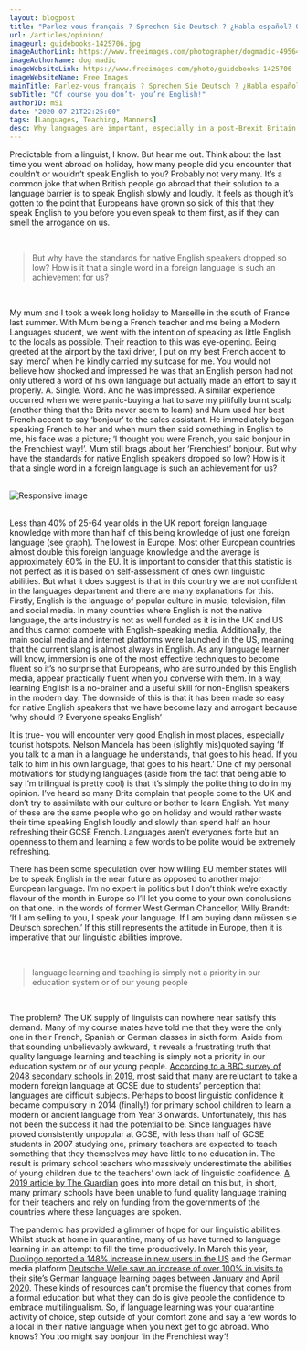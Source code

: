 ```yaml
---
layout: blogpost
title: "Parlez-vous français ? Sprechen Sie Deutsch ? ¿Habla español? Of course you don’t- you’re English!"
url: /articles/opinion/
imageurl: guidebooks-1425706.jpg
imageAuthorLink: https://www.freeimages.com/photographer/dogmadic-49564
imageAuthorName: dog madic
imageWebsiteLink: https://www.freeimages.com/photo/guidebooks-1425706
imageWebsiteName: Free Images
mainTitle: Parlez-vous français ? Sprechen Sie Deutsch ? ¿Habla español?
subTitle: "Of course you don’t- you’re English!"
authorID: mS1
date: "2020-07-21T22:25:00"
tags: [Languages, Teaching, Manners]
desc: Why languages are important, especially in a post-Brexit Britain
---
```


Predictable from a linguist, I know. But hear me out. Think about the last time you went abroad on holiday, how many people did you encounter that couldn’t or wouldn’t speak English to you? Probably not very many. It’s a common joke that when British people go abroad that their solution to a language barrier is to speak English slowly and loudly. It feels as though it’s gotten to the point that Europeans have grown so sick of this that they speak English to you before you even speak to them first, as if they can smell the arrogance on us.

<br>
<blockquote class="blockquote text-center">
            <p class="mb-0 font-weight-bold font-italic">But why have the standards for native English speakers dropped so low? How is it that a single word in a foreign 
                language is such an achievement for us?</p>
          </blockquote><br>

My mum and I took a week long holiday to Marseille in the south of France last summer. With Mum being a French teacher and me being a Modern Languages student, we went with the intention of speaking as little English to the locals as possible. Their reaction to this was eye-opening. Being greeted at the airport by the taxi driver, I put on my best French accent to say ‘merci’ when he kindly carried my suitcase for me. You would not believe how shocked and impressed he was that an English person had not only uttered a word of his own language but actually made an effort to say it properly. A. Single. Word. And he was impressed. A similar experience occurred when we were panic-buying a hat to save my pitifully burnt scalp (another thing that the Brits never seem to learn) and Mum used her best French accent to say ‘bonjour’ to the sales assistant. He immediately began speaking French to her and when mum then said something in English to me, his face was a picture; ‘I thought you were French, you said bonjour in the Frenchiest way!’. Mum still brags about her ‘Frenchiest’ bonjour. But why have the standards for native English speakers dropped so low? How is it that a single word in a foreign language is such an achievement for us?

<br>
<div class="graphImg">
          <img src="../../../assets/languagesGraph.png" class="img-fluid" alt="Responsive image">
          </div><br>

Less than 40% of 25-64 year olds in the UK report foreign language knowledge with more than half of this being knowledge of just one foreign language (see graph). The lowest in Europe. Most other European countries almost double this foreign language knowledge and the average is approximately 60% in the EU. It is important to consider that this statistic is not perfect as it is based on self-assessment of one’s own linguistic abilities. But what it does suggest is that in this country we are not confident in the languages department and there are many explanations for this. Firstly, English is the language of popular culture in music, television, film and social media. In many countries where English is not the native language, the arts industry is not as well funded as it is in the UK and US and thus cannot compete with English-speaking media. Additionally, the main social media and internet platforms were launched in the US, meaning that the current slang is almost always in English. As any language learner will know, immersion is one of the most effective techniques to become fluent so it’s no surprise that Europeans, who are surrounded by this English media, appear practically fluent when you converse with them. In a way, learning English is a no-brainer and a useful skill for non-English speakers in the modern day. The downside of this is that it has been made so easy for native English speakers that we have become lazy and arrogant because ‘why should I? Everyone speaks English’

It is true- you will encounter very good English in most places, especially tourist hotspots. Nelson Mandela has been (slightly mis)quoted saying ‘If you talk to a man in a language he understands, that goes to his head. If you talk to him in his own language, that goes to his heart.’ One of my personal motivations for studying languages (aside from the fact that being able to say I’m trilingual is pretty cool) is that it’s simply the polite thing to do in my opinion. I’ve heard so many Brits complain that people come to the UK and don’t try to assimilate with our culture or bother to learn English. Yet many of these are the same people who go on holiday and would rather waste their time speaking English loudly and slowly than spend half an hour refreshing their GCSE French. Languages aren’t everyone’s forte but an openness to them and learning a few words to be polite would be extremely refreshing.

There has been some speculation over how willing EU member states will be to speak English in the near future as opposed to another major European language. I’m no expert in politics but I don’t think we’re exactly flavour of the month in Europe so I’ll let you come to your own conclusions on that one. In the words of former West German Chancellor, Willy Brandt: ‘If I am selling to you, I speak your language. If I am buying dann müssen sie Deutsch sprechen.’ If this still represents the attitude in Europe, then it is imperative that our linguistic abilities improve.

<br>
<blockquote class="blockquote text-center">
            <p class="mb-0 font-weight-bold font-italic">language learning and teaching is simply not a priority in our education system or of 
                our young people</p>
          </blockquote><br>

The problem? The UK supply of linguists can nowhere near satisfy this demand. Many of my course mates have told me that they were the only one in their French, Spanish or German classes in sixth form. Aside from that sounding unbelievably awkward, it reveals a frustrating truth that quality language learning and teaching is simply not a priority in our education system or of our young people. <a href="https://www.bbc.co.uk/news/education-47334374" target="_blank">According to a BBC survey of 2048 secondary schools in 2019</a>, most said that many are reluctant to take a modern foreign language at GCSE due to students’ perception that languages are difficult subjects. Perhaps to boost linguistic confidence it became compulsory in 2014 (finally!) for primary school children to learn a modern or ancient language from Year 3 onwards. Unfortunately, this has not been the success it had the potential to be. Since languages have proved consistently unpopular at GCSE, with less than half of GCSE students in 2007 studying one, primary teachers are expected to teach something that they themselves may have little to no education in. The result is primary school teachers who massively underestimate the abilities of young children due to the teachers’ own lack of linguistic confidence. <a href="https://www.theguardian.com/education/2019/apr/09/uk-schools-turning-foreign-governments-fund-language-teaching" target="_blank">A 2019 article by The Guardian</a> goes into more detail on this but, in short, many primary schools have been unable to fund quality language training for their teachers and rely on funding from the governments of the countries where these languages are spoken.

The pandemic has provided a glimmer of hope for our linguistic abilities. Whilst stuck at home in quarantine, many of us have turned to language learning in an attempt to fill the time productively. In March this year, <a href="https://www.businessinsider.com/duolingo-sees-spike-in-new-users-during-coronavirus-pandemic-2020-4?r=US&IR=T" target="_blank">Duolingo reported a 148% increase in new users in the US</a> and the German media platform <a href="https://www.dw.com/en/154-million-people-are-learning-german-as-a-foreign-language/a-53685365" target="_blank">Deutsche Welle saw an increase of over 100% in visits to their site’s German language learning pages between January and April 2020</a>. These kinds of resources can’t promise the fluency that comes from a formal education but what they can do is give people the confidence to embrace multilingualism. So, if language learning was your quarantine activity of choice, step outside of your comfort zone and say a few words to a local in their native language when you next get to go abroad. Who knows? You too might say bonjour ‘in the Frenchiest way’!